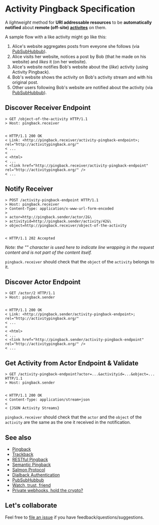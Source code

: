 # Activity Pingback Specification

A _lightweight_ method for __URI addressable resources__ to be __automatically notified__ about __remote (off-site) [activites](http://activitystrea.ms/)__ on them.

A sample flow with a like activity might go like this:

1. Alice's website aggregates posts from eveyone she follows (via [PubSubHubbub](https://code.google.com/p/pubsubhubbub/)).
2. Alice visits her website, notices a post by Bob (that he made on his website) and _likes_ it (on her website).
3. Alice's website notifies Bob's website about the (_like_) activity (using Activity Pingback).
4. Bob's website shows the activity on Bob's activity stream and with his original post.
5. Other users following Bob's website are notified about the activity (via [PubSubHubbub](https://code.google.com/p/pubsubhubbub/)).

## Discover Receiver Endpoint

```
> GET /object-of-the-activity HTTP/1.1
> Host: pingback.receiver


< HTTP/1.1 200 OK
< Link: <http://pingback.receiver/activity-pingback-endpoint>; rel="http://activitypingback.org/"
< ...
<
< <html>
< ...
< <link href="http://pingback.receiver/activity-pingback-endpoint" rel="http://activitypingback.org/" />
< ...
```




## Notify Receiver

```
> POST /activity-pingback-endpoint HTTP/1.1
> Host: pingback.receiver
> Content-Type: application/x-www-url-form-encoded
>
> actor=http://pingback.sender/actor/2&\
> activityid=http://pingback.sender/activity/42&\
> object=http://pingback.receiver/object-of-the-activity


< HTTP/1.1 202 Accepted
```

_Note: the "\" character is used here to indicate line wrapping in the request content and is not part of the content itself._

`pingback.receiver` should check that the `object` of the `activity` belongs to it.


## Discover Actor Endpoint

```
> GET /actor/2 HTTP/1.1
> Host: pingback.sender


< HTTP/1.1 200 OK
< Link: <http://pingback.sender/activity-pingback-endpoint>; rel="http://activitypingback.org/"
< ...
<
< <html>
< ...
< <link href="http://pingback.sender/activity-pingback-endpoint" rel="http://activitypingback.org/" />
< ...
```

## Get Activity from Actor Endpoint & Validate

```
> GET /activity-pingback-endpoint?actor=...&activityid=...&object=... HTTP/1.1
> Host: pingback.sender


< HTTP/1.1 200 OK
< Content-Type: application/stream+json
<
< {JSON Activity Streams}
```

`pingback.receiver` should check that the `actor` and the `object` of the `activity` are the same as the one it received in the notification.


## See also

* [Pingback](http://www.hixie.ch/specs/pingback/pingback)
* [Trackback](http://archive.cweiske.de/trackback/trackback-1.2.html)
* [RESTful Pingback](http://www.w3.org/wiki/Pingback)
* [Semantic Pingback](http://aksw.org/projects/semanticpingback)
* [Salmon Protocol](http://salmon-protocol.googlecode.com/svn/trunk/draft-panzer-salmon-00.html)
* [Dialback Authentication](http://tools.ietf.org/html/draft-prodromou-dialback-00)
* [PubSubHubbub](https://code.google.com/p/pubsubhubbub/)
* [Watch, trust, friend](http://markpasc.typepad.com/blog/2011/03/watch-trust-friend.html)
* [Private webhooks, hold the crypto?](http://markpasc.typepad.com/blog/2011/04/private-webhooks-hold-the-crypto.html)

## Let's collaborate
Feel free to [file an issue](https://github.com/converspace/activity-pingback/issues) if you have feedback/questions/suggestions.